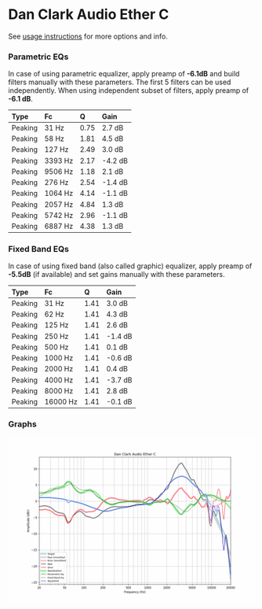 # Dan Clark Audio Ether C
See [usage instructions](https://github.com/jaakkopasanen/AutoEq#usage) for more options and info.

### Parametric EQs
In case of using parametric equalizer, apply preamp of **-6.1dB** and build filters manually
with these parameters. The first 5 filters can be used independently.
When using independent subset of filters, apply preamp of **-6.1 dB**.

| Type    | Fc      |    Q | Gain    |
|:--------|:--------|:-----|:--------|
| Peaking | 31 Hz   | 0.75 | 2.7 dB  |
| Peaking | 58 Hz   | 1.81 | 4.5 dB  |
| Peaking | 127 Hz  | 2.49 | 3.0 dB  |
| Peaking | 3393 Hz | 2.17 | -4.2 dB |
| Peaking | 9506 Hz | 1.18 | 2.1 dB  |
| Peaking | 276 Hz  | 2.54 | -1.4 dB |
| Peaking | 1064 Hz | 4.14 | -1.1 dB |
| Peaking | 2057 Hz | 4.84 | 1.3 dB  |
| Peaking | 5742 Hz | 2.96 | -1.1 dB |
| Peaking | 6887 Hz | 4.38 | 1.3 dB  |

### Fixed Band EQs
In case of using fixed band (also called graphic) equalizer, apply preamp of **-5.5dB**
(if available) and set gains manually with these parameters.

| Type    | Fc       |    Q | Gain    |
|:--------|:---------|:-----|:--------|
| Peaking | 31 Hz    | 1.41 | 3.0 dB  |
| Peaking | 62 Hz    | 1.41 | 4.3 dB  |
| Peaking | 125 Hz   | 1.41 | 2.6 dB  |
| Peaking | 250 Hz   | 1.41 | -1.4 dB |
| Peaking | 500 Hz   | 1.41 | 0.1 dB  |
| Peaking | 1000 Hz  | 1.41 | -0.6 dB |
| Peaking | 2000 Hz  | 1.41 | 0.4 dB  |
| Peaking | 4000 Hz  | 1.41 | -3.7 dB |
| Peaking | 8000 Hz  | 1.41 | 2.8 dB  |
| Peaking | 16000 Hz | 1.41 | -0.1 dB |

### Graphs
![](./Dan%20Clark%20Audio%20Ether%20C.png)